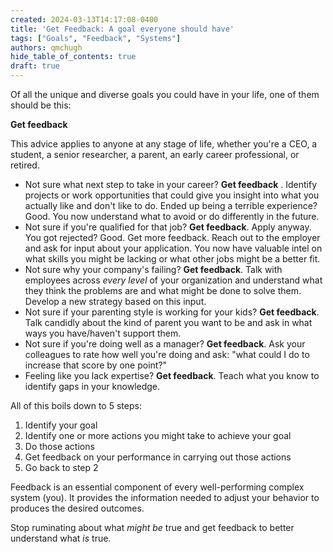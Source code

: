 ```yaml
---
created: 2024-03-13T14:17:08-0400
title: 'Get Feedback: A goal everyone should have'
tags: ["Goals", "Feedback", "Systems"]
authors: qmchugh
hide_table_of_contents: true
draft: true
---
```


Of all the unique and diverse goals you could have in your life, one of them should be this: 

**Get feedback**

This advice applies to anyone at any stage of life, whether you're a CEO, a student, a senior researcher, a parent, an early career professional, or retired.

- Not sure what next step to take in your career? **Get feedback** . Identify projects or work opportunities that could give you insight into what you actually like and don't like to do. Ended up being a terrible experience? Good. You now understand what to avoid or do differently in the future.
- Not sure if you're qualified for that job? **Get feedback**. Apply anyway. You got rejected? Good. Get more feedback. Reach out to the employer and ask for input about your application. You now have valuable intel on what skills you might be lacking or what other jobs might be a better fit.
- Not sure why your company's failing? **Get feedback**. Talk with employees across *every level* of your organization and understand what they think the problems are and what might be done to solve them. Develop a new strategy based on this input. 
- Not sure if your parenting style is working for your kids? **Get feedback**. Talk candidly about the kind of parent you want to be and ask in what ways you have/haven't support them.
- Not sure if you're doing well as a manager? **Get feedback**. Ask your colleagues to rate how well you're doing and ask: "what could I do to increase that score by one point?"
- Feeling like you lack expertise? **Get feedback**. Teach what you know to identify gaps in your knowledge.

All of this boils down to 5 steps:
1. Identify your goal
2. Identify one or more actions you might take to achieve your goal
3. Do those actions
4. Get feedback on your performance in carrying out those actions
5. Go back to step 2

Feedback is an essential component of every well-performing complex system (you). It provides the information needed to adjust your behavior to produces the desired outcomes.

Stop ruminating about what *might be* true and get feedback to better understand what *is* true.









